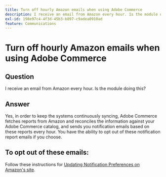 ```yaml
---
title: Turn off hourly Amazon emails when using Adobe Commerce
description: I receive an email from Amazon every hour. Is the module doing this?
exl-id: 198e97c4-4f3d-45b3-b897-c9adea0910ad
feature: Communications
---
```

# Turn off hourly Amazon emails when using Adobe Commerce

## Question

I receive an email from Amazon every hour. Is the module doing this?

## Answer

Yes, in order to keep the systems continuously syncing, Adobe Commerce fetches reports from Amazon and reconciles the information against your Adobe Commerce catalog, and sends you notification emails based on these reports every hour. You have the ability to opt out of these notification report emails if you choose.

## To opt out of these emails:

Follow these instructions for [Updating Notification Preferences on Amazon's site](https://sellercentral.amazon.com/gp/help/external/G871).
